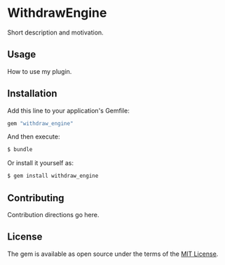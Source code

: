 # WithdrawEngine
Short description and motivation.

## Usage
How to use my plugin.

## Installation
Add this line to your application's Gemfile:

```ruby
gem "withdraw_engine"
```

And then execute:
```bash
$ bundle
```

Or install it yourself as:
```bash
$ gem install withdraw_engine
```

## Contributing
Contribution directions go here.

## License
The gem is available as open source under the terms of the [MIT License](https://opensource.org/licenses/MIT).
